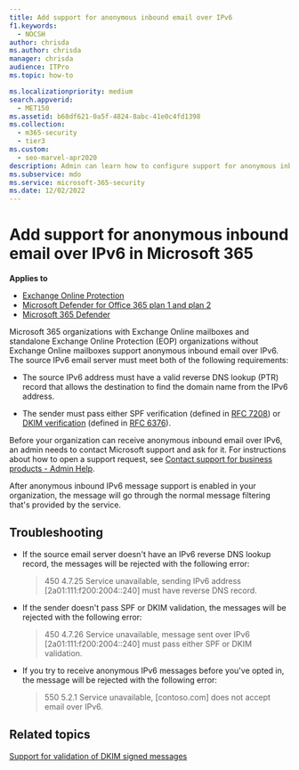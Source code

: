 ```yaml
---
title: Add support for anonymous inbound email over IPv6
f1.keywords: 
  - NOCSH
author: chrisda
ms.author: chrisda
manager: chrisda
audience: ITPro
ms.topic: how-to

ms.localizationpriority: medium
search.appverid: 
  - MET150
ms.assetid: b68df621-0a5f-4824-8abc-41e0c4fd1398
ms.collection: 
  - m365-security
  - tier3
ms.custom: 
  - seo-marvel-apr2020
description: Admin can learn how to configure support for anonymous inbound email from IPv6 sources in Exchange Online and Exchange Online Protection.
ms.subservice: mdo
ms.service: microsoft-365-security
ms.date: 12/02/2022
---
```


# Add support for anonymous inbound email over IPv6 in Microsoft 365

**Applies to**
- [Exchange Online Protection](eop-about.md)
- [Microsoft Defender for Office 365 plan 1 and plan 2](defender-for-office-365.md)
- [Microsoft 365 Defender](../defender/microsoft-365-defender.md)

Microsoft 365 organizations with Exchange Online mailboxes and standalone Exchange Online Protection (EOP) organizations without Exchange Online mailboxes support anonymous inbound email over IPv6. The source IPv6 email server must meet both of the following requirements:

- The source IPv6 address must have a valid reverse DNS lookup (PTR) record that allows the destination to find the domain name from the IPv6 address.

- The sender must pass either SPF verification (defined in [RFC 7208](https://tools.ietf.org/html/rfc7208)) or [DKIM verification](http://dkim.org/) (defined in [RFC 6376](https://www.rfc-editor.org/rfc/rfc6376.txt)).

Before your organization can receive anonymous inbound email over IPv6, an admin needs to contact Microsoft support and ask for it. For instructions about how to open a support request, see [Contact support for business products - Admin Help](../../admin/get-help-support.md).

After anonymous inbound IPv6 message support is enabled in your organization, the message will go through the normal message filtering that's provided by the service.

## Troubleshooting

- If the source email server doesn't have an IPv6 reverse DNS lookup record, the messages will be rejected with the following error:

  > 450 4.7.25 Service unavailable, sending IPv6 address [2a01:111:f200:2004::240] must have reverse DNS record.

- If the sender doesn't pass SPF or DKIM validation, the messages will be rejected with the following error:

  > 450 4.7.26 Service unavailable, message sent over IPv6 [2a01:111:f200:2004::240] must pass either SPF or DKIM validation.

- If you try to receive anonymous IPv6 messages before you've opted in, the message will be rejected with the following error:

  > 550 5.2.1 Service unavailable, [contoso.com] does not accept email over IPv6.

## Related topics

[Support for validation of DKIM signed messages](email-authentication-dkim-support-about.md)
